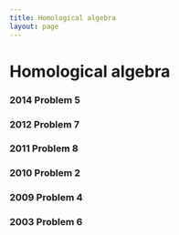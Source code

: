 ```yaml
---
title: Homological algebra
layout: page
---
```


Homological algebra
===================

### 2014 Problem 5


### 2012 Problem 7


### 2011 Problem 8


### 2010 Problem 2


### 2009 Problem 4


### 2003 Problem 6

